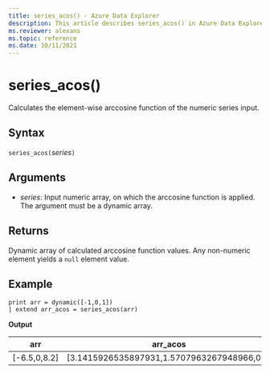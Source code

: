 ```yaml
---
title: series_acos() - Azure Data Explorer
description: This article describes series_acos() in Azure Data Explorer.
ms.reviewer: alexans
ms.topic: reference
ms.date: 10/11/2021
---
```

# series_acos()

Calculates the element-wise arccosine function of the numeric series input.

## Syntax

`series_acos(`*series*`)`

## Arguments

* *series*: Input numeric array, on which the arccosine function is applied. The argument must be a dynamic array. 

## Returns

Dynamic array of calculated arccosine function values. Any non-numeric element yields a `null` element value.

## Example

<!-- csl: https://help.kusto.windows.net/Samples -->
```kusto
print arr = dynamic([-1,0,1])
| extend arr_acos = series_acos(arr)
```

**Output**

|arr|arr_acos|
|---|---|
|[-6.5,0,8.2]|[3.1415926535897931,1.5707963267948966,0.0]|
